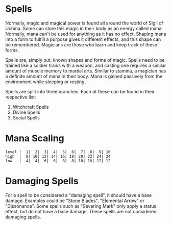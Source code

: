 # Spells
Normally, magic and magical power is found all around the world of Sigil of Uchma. Some can store this magic in their body as an energy called mana. Normally, mana can't be used for anything as it has no effect. Shaping mana into a form to fulfill a purpose gives it different effects, and this shape can be remembered. Magicians are those who learn and keep track of these forms.

Spells are, simply put, known shapes and forms of magic. Spells need to be trained like a soldier trains with a weapon, and casting one requires a similar amount of muscle memory to martial arts. Similar to stamina, a magician has a definite amount of mana in their body. Mana is gained passively from the environment while sleeping or resting.

Spells are split into three branches. Each of these can be found in their respective list:
1. Witchcraft Spells
2. Divine Spells
3. Social Spells

# Mana Scaling
```mana_scaling_table
level |  1|  2|  3|  4|  5|  6|  7|  8|  9| 10
high  |  8| 10| 12| 14| 16| 18| 20| 22| 24| 24
low   |  4|  4|  6|  6|  8|  8| 10| 10| 12| 12
```

# Damaging Spells
For a spell to be considered a "damaging spell", it should have a base damage. Examples could be "Stone Blades", "Elemental Arrow" or "Dissonance". Some spells such as "Severing Mark" only apply a status effect, but do not have a base damage. These spells are not considered damaging spells.